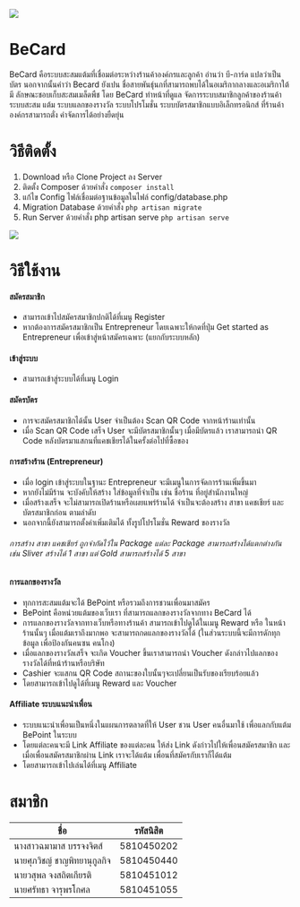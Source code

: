 ![](http://csku.science/img/becardLogo.png)
# BeCard
BeCard คือระบบสะสมแต้มที่เชื่อมต่อระหว่างร้านค้าองค์กรและลูกค้า อ่านว่า บี-การ์ด แปลว่าเป็นบัตร นอกจากนั้นคําว่า Becard ยังเปน  ชื่อสายพันธุ์นกที่สามารถพบได้ในอเมริกากลางและอเมริกาใต้ มี ลักษณะชอบเก็บสะสมเมล็ดพืช โดย BeCard ทําหน้าที่ดูแล จัดการระบบสมาชิกลูกค้าของร้านค้า ระบบสะสม แต้ม ระบบแลกของรางวัล ระบบโปรโมชั่น ระบบบัตรสมาชิกแบบอิเล็กทรอนิกส์ ที่ร้านค้าองค์กรสามารถตั่ง ค่าจัดการได้อย่างยืดยุ่น

# วิธีติดตั้ง
1. Download หรือ Clone Project ลง Server
2. ติดตั้ง Composer ด้วยคำสั่ง ``` composer install ```
3. แก้ไข Config ไฟล์เชื่อมต่อฐานข้อมูลในไฟล์ config/database.php
4. Migration Database ด้วยคำสั่ง ``` php artisan migrate ```
5. Run Server ด้วยคำสั่ง php artisan serve ``` php artisan serve ```

![](http://csku.science/img/screencapture-127-0-0-1-8000-2018-05-27-09_13_55.png)

# วิธีใช้งาน
#### สมัครสมาชิก
- สามารถเข้าไปสมัครสมาชิกปกติได้ที่เมนู Register
- หากต้องการสมัครสมาชิกเป็น Entrepreneur โดยเฉพาะให้กดที่ปุ่ม Get started as Entrepreneur เพื่อเข้าสู่หน้าสมัครเฉพาะ (แยกกับระบบหลัก)

#### เข้าสู่ระบบ
- สามารถเข้าสู่ระบบได้ที่เมนู Login

#### สมัครบัตร
- การจะสมัครสมาชิกได้นั้น User จำเป็นต้อง Scan QR Code จากหน้าร้านเท่านั้น
- เมื่อ Scan QR Code เสร็จ User จะมีบัตรสมาชิกนั้นๆ เมื่อมีบัตรแล้ว เราสามารถนำ QR Code หลังบัตรมาแสกนที่แคชเชียรได้ในครั้งต่อไปที่ซื้อของ

#### การสร้างร้าน (Entrepreneur)
- เมื่อ login เข้าสู่ระบบในฐานะ Entrepreneur จะมีเมนูในการจัดการร้านเพิ่มขึ้นมา
- หากยังไม่มีร้าน จะบังคับให้สร้าง ใส่ข้อมูลที่จำเป็น เช่น ชื่อร้าน ที่อยู่สำนักงานใหญ่ 
- เมื่อสร้างเสร็จ จะไม่สามารถเปิดร้านหรือเผยแพร่ร้านได้ จำเป็นจะต้องสร้าง สาขา แคชเชียร์ และบัตรสมาชิกก่อน ตามลำดับ
- นอกจากนี้ยังสามารถตั้งค่าเพิ่มเติมได้ ทั้งรูปโปรโมชั่น Reward ของรางวัล
###### การสร้าง สาขา แคชเชียร์ ถูกจำกัดไว้ใน Package แต่ละ Package สามารถสร้างได้แตกต่างกัน เช่น Sliver สร้างได้ 1 สาขา แต่ Gold สามารถสร้างได้ 5 สาขา

#### การแลกของรางวัล
- ทุกการสะสมแต้มจะได้ BePoint หรือรวมถึงการชวนเพื่อนมาสมัคร 
- BePoint คือหน่วยแต้มของเว็บเรา ที่สามารถแลกของรางวัลจากทาง BeCard ได้
- การแลกของรางวัลจากทางเว็บหรือทางร้านค้า สามารถเข้าไปดูได้ในเมนู Reward หรือ ในหน้าร้านนั้นๆ เมื่อแต้มเราถึงมากพอ จะสามารถกดแลกของรางวัลได้ (ในส่วนระบบนี้จะมีการดักทุกข้อมูล เพื่อป้องกันคนซน คนโกง)
- เมื่อแลกของรางวัลเสร็จ จะเกิด Voucher ขึ้นเราสามารถนำ Voucher ดังกล่าวไปแลกของรางวัลได้ที่หน้าร้านหรือบริษัท 
- Cashier จะแสกน QR Code สถานะของใบนั้นๆจะเปลี่ยนเป็นรับของเรียบร้อยแล้ว
- โดยสามารถเข้าไปดูได้ที่เมนู Reward และ Voucher

#### Affiliate ระบบแนะนำเพื่อน
- ระบบแนะนำเพื่อนเป็นหนึ่งในแผนการตลาดที่ให้ User ชวน User คนอื่นมาใช้ เพื่อแลกกับแต้ม BePoint ในระบบ
- โดยแต่ละคนจะมี Link Affiliate ของแต่ละคน ให้ส่ง Link ดังก่าวไปให้เพื่อนสมัครสมาชิก และเมื่อเพื่อนสมัครสมาชิกผ่าน Link เราจะได้แต้ม เพื่อนที่สมัครกับเราก็ได้แต้ม
- โดยสามารถเข้าไปเล่นได้ที่เมนู Affiliate 

# สมาชิก
| ชื่อ  | รหัสนิสิต  |
| ------------ | ------------ |
| นางสาวฉมามาส บรรจงจิตส์  | 5810450202  |
| นายศุภวิชญ์ ชาญพิทยานุกูลกิจ | 5810450440  |
| นายวสุพล จงสถิตเกียรติ  | 5810451012  |
| นายศรัทธา จารุพรโกศล  | 5810451055  |